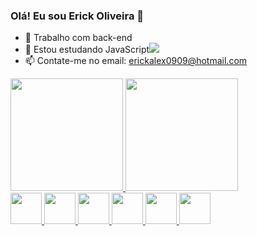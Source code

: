 ### Olá! Eu sou Erick Oliveira 👋

- 🔭 Trabalho com back-end
- 🌱 Estou estudando JavaScript<img src="https://img.icons8.com/color/20/000000/javascript--v1.png"/>
- 📫 Contate-me no email: erickalex0909@hotmail.com

<div align="left">
<a href="https://github.com/ErickOliveira0909">
<img height="180em" src="https://github-readme-stats.vercel.app/api?username=ErickOliveira0909&show_icons=true&theme=dark&include_all_commits=true&count_private=true"/>
<img height="180em" src="https://github-readme-stats.vercel.app/api/top-langs/?username=ErickOliveira0909&layout=compact&langs_count=7&theme=dark"/>
</div>
<img height="50em" src="https://cdn.jsdelivr.net/gh/devicons/devicon/icons/python/python-original.svg" />
<img height="50em" src="https://cdn.jsdelivr.net/gh/devicons/devicon/icons/django/django-plain-wordmark.svg" />
<img height="50em" src="https://cdn.jsdelivr.net/gh/devicons/devicon/icons/html5/html5-original.svg" />
<img height="50em" src="https://cdn.jsdelivr.net/gh/devicons/devicon/icons/css3/css3-original.svg" />
<img height="50em" src="https://cdn.jsdelivr.net/gh/devicons/devicon/icons/cplusplus/cplusplus-original.svg" />
<img height="50em" src="https://cdn.jsdelivr.net/gh/devicons/devicon/icons/javascript/javascript-original.svg" />
          
          

          
          
          
